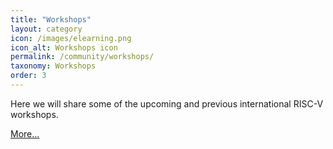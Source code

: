 ```yaml
---
title: "Workshops"
layout: category
icon: /images/elearning.png
icon_alt: Workshops icon
permalink: /community/workshops/
taxonomy: Workshops
order: 3
---
```


Here we will share some of the upcoming and previous international RISC-V workshops.

[More...](/workshops/)
